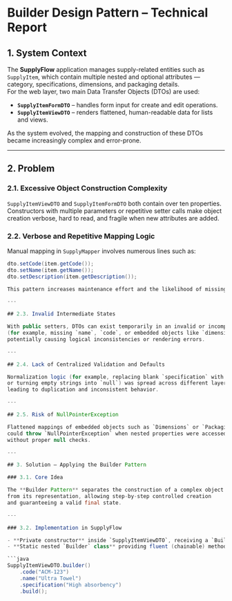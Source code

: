 # Builder Design Pattern – Technical Report  

## 1. System Context  

The **SupplyFlow** application manages supply-related entities such as `SupplyItem`, which contain multiple nested and optional attributes — category, specifications, dimensions, and packaging details.  
For the web layer, two main Data Transfer Objects (DTOs) are used:

- **`SupplyItemFormDTO`** – handles form input for create and edit operations.  
- **`SupplyItemViewDTO`** – renders flattened, human-readable data for lists and views.

As the system evolved, the mapping and construction of these DTOs became increasingly complex and error-prone.  

---

## 2. Problem  

### 2.1. Excessive Object Construction Complexity  
`SupplyItemViewDTO` and `SupplyItemFormDTO` both contain over ten properties.  
Constructors with multiple parameters or repetitive setter calls make object creation verbose, hard to read, and fragile when new attributes are added.

### 2.2. Verbose and Repetitive Mapping Logic  
Manual mapping in `SupplyMapper` involves numerous lines such as:  
```java
dto.setCode(item.getCode());
dto.setName(item.getName());
dto.setDescription(item.getDescription());

This pattern increases maintenance effort and the likelihood of missing assignments.

---

## 2.3. Invalid Intermediate States  

With public setters, DTOs can exist temporarily in an invalid or incomplete state  
(for example, missing `name`, `code`, or embedded objects like `dimensions`),  
potentially causing logical inconsistencies or rendering errors.

---

## 2.4. Lack of Centralized Validation and Defaults  

Normalization logic (for example, replacing blank `specification` with `"No assigned"`  
or turning empty strings into `null`) was spread across different layers,  
leading to duplication and inconsistent behavior.

---

## 2.5. Risk of NullPointerException  

Flattened mappings of embedded objects such as `Dimensions` or `Packaging`  
could throw `NullPointerException` when nested properties were accessed  
without proper null checks.

---

## 3. Solution – Applying the Builder Pattern  

### 3.1. Core Idea  

The **Builder Pattern** separates the construction of a complex object  
from its representation, allowing step-by-step controlled creation  
and guaranteeing a valid final state.

---

### 3.2. Implementation in SupplyFlow  

- **Private constructor** inside `SupplyItemViewDTO`, receiving a `Builder` instance.  
- **Static nested `Builder` class** providing fluent (chainable) methods for each attribute, e.g.:

```java
SupplyItemViewDTO.builder()
    .code("ACM-123")
    .name("Ultra Towel")
    .specification("High absorbency")
    .build();
